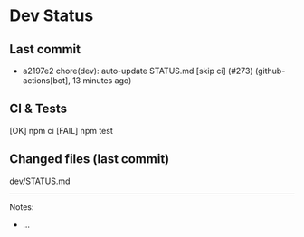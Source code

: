 # Dev Status

## Last commit
- a2197e2 chore(dev): auto-update STATUS.md [skip ci] (#273) (github-actions[bot], 13 minutes ago)
## CI & Tests
[OK] npm ci
[FAIL] npm test

## Changed files (last commit)
dev/STATUS.md

---
Notes:
- ...
